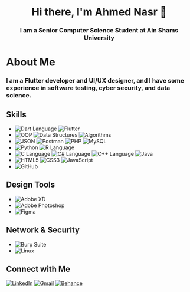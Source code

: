 <h1 align="center">Hi there, I'm Ahmed Nasr  👋</h1>
<h3 align="center">I am a Senior Computer Science Student at Ain Shams University</h3>

# About Me
### I am a Flutter developer and UI/UX designer, and I have some experience in software testing, cyber security, and data science.

## Skills
- ![Dart Language](https://img.shields.io/badge/Dart-0175C2?style=for-the-badge&logo=dart&logoColor=white)  ![Flutter](https://img.shields.io/badge/Flutter-02569B?style=for-the-badge&logo=flutter&logoColor=white) 
- ![OOP](https://img.shields.io/badge/OOP-239120?style=for-the-badge&logo=oop&logoColor=white)  ![Data Structures](https://img.shields.io/badge/Data%20Structures-007ACC?style=for-the-badge&logo=data%20structures&logoColor=white)  ![Algorithms](https://img.shields.io/badge/Algorithms-FF6C37?style=for-the-badge&logo=algorithms&logoColor=white) 
- ![JSON](https://img.shields.io/badge/JSON-000000?style=for-the-badge&logo=json&logoColor=white) ![Postman](https://img.shields.io/badge/Postman-FF6C37?style=for-the-badge&logo=postman&logoColor=white)  ![PHP](https://img.shields.io/badge/PHP-777BB4?style=for-the-badge&logo=php&logoColor=white) ![MySQL](https://img.shields.io/badge/MySQL-4479A1?style=for-the-badge&logo=mysql&logoColor=white) 
- ![Python](https://img.shields.io/badge/Python-3776AB?style=for-the-badge&logo=python&logoColor=white)  ![R Language](https://img.shields.io/badge/R-276DC3?style=for-the-badge&logo=r&logoColor=white) 
- ![C Language](https://img.shields.io/badge/C-00599C?style=for-the-badge&logo=c&logoColor=white)  ![C# Language](https://img.shields.io/badge/C%23-239120?style=for-the-badge&logo=c-sharp&logoColor=white)  ![C++ Language](https://img.shields.io/badge/C%2B%2B-00599C?style=for-the-badge&logo=c%2B%2B&logoColor=white)  ![Java](https://img.shields.io/badge/Java-007396?style=for-the-badge&logo=java&logoColor=white) 
- ![HTML5](https://img.shields.io/badge/HTML5-E34F26?style=for-the-badge&logo=html5&logoColor=white)  ![CSS3](https://img.shields.io/badge/CSS3-1572B6?style=for-the-badge&logo=css3&logoColor=white)  ![JavaScript](https://img.shields.io/badge/JavaScript-F7DF1E?style=for-the-badge&logo=javascript&logoColor=black) 
- ![GitHub](https://img.shields.io/badge/GitHub-181717?style=for-the-badge&logo=github&logoColor=white) 


## Design Tools
- ![Adobe XD](https://img.shields.io/badge/Adobe%20XD-FF61F6?style=for-the-badge&logo=adobe%20xd&logoColor=white)
- ![Adobe Photoshop](https://img.shields.io/badge/Adobe%20Photoshop-31A8FF?style=for-the-badge&logo=adobe%20photoshop&logoColor=white) 
- ![Figma](https://img.shields.io/badge/Figma-F24E1E?style=for-the-badge&logo=figma&logoColor=white) 

## Network & Security
- ![Burp Suite](https://img.shields.io/badge/Burp%20Suite-FF9800?style=for-the-badge&logo=burp%20suite&logoColor=black) 
- ![Linux](https://img.shields.io/badge/Linux-FCC624?style=for-the-badge&logo=linux&logoColor=black)

## Connect with Me
[![LinkedIn](https://img.shields.io/badge/LinkedIn-0077B5?style=for-the-badge&logo=linkedin&logoColor=white)](https://www.linkedin.com/in/ahmed-nasr-Fahmey/)
[![Gmail](https://img.shields.io/badge/Gmail-D14836?style=for-the-badge&logo=gmail&logoColor=white)](mailto:ahmed.nasr.fahmey@gmail.com)
[![Behance](https://img.shields.io/badge/Behance-1769FF?style=for-the-badge&logo=behance&logoColor=white)](https://www.behance.net/ahmed-nasr-fahmey)

<!--
**ahmednasr1237/ahmednasr1237** is a ✨ _special_ ✨ repository because its `README.md` (this file) appears on your GitHub profile.

Here are some ideas to get you started:

- 🔭 I’m currently working on ...
- 🌱 I’m currently learning ...
- 👯 I’m looking to collaborate on ...
- 🤔 I’m looking for help with ...
- 💬 Ask me about ...
- 📫 How to reach me: ...
- 😄 Pronouns: ...
- ⚡ Fun fact: ...
-->
